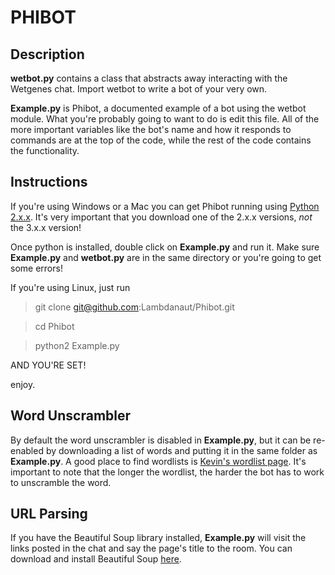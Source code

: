 PHIBOT                                                                                                 
======


Description
-----------

**wetbot.py** contains a class that abstracts away interacting with the Wetgenes chat. Import wetbot to write a bot of your very own. 

**Example.py** is Phibot, a documented example of a bot using the wetbot module. What you're probably going to want to do is edit this file. All of the more important variables like the bot's name and how it responds to commands are at the top of the code, while the rest of the code contains the functionality. 


Instructions
------------

If you're using Windows or a Mac you can get Phibot running using [Python 2.x.x](http://python.org/download/). It's very important that you download one of the 2.x.x versions, *not* the 3.x.x version! 

Once python is installed, double click on **Example.py** and run it. Make sure **Example.py** and **wetbot.py** are in the same directory or you're going to get some errors! 


If you're using Linux, just run 
 > git clone git@github.com:Lambdanaut/Phibot.git

 > cd Phibot

 > python2 Example.py

AND YOU'RE SET!

enjoy. 


Word Unscrambler
----------------

By default the word unscrambler is disabled in **Example.py**, but it can be re-enabled by downloading a list of words and putting it in the same folder as **Example.py**. A good place to find wordlists is [Kevin's wordlist page](http://wordlist.sourceforge.net/). It's important to note that the longer the wordlist, the harder the bot has to work to unscramble the word. 


URL Parsing
-----------

If you have the Beautiful Soup library installed, **Example.py** will visit the links posted in the chat and say the page's title to the room. You can download and install Beautiful Soup [here](http://www.crummy.com/software/BeautifulSoup/).
